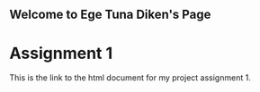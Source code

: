 ## Welcome to Ege Tuna Diken's Page

# Assignment 1

This is the link to the html document for my project assignment 1. 